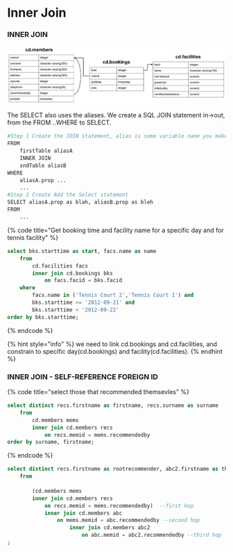 # Inner Join

### INNER JOIN 

![](../.gitbook/assets/schema-horizontal.svg)

The SELECT also uses the aliases. We create a SQL JOIN statement in-&gt;out, from the FROM ..WHERE to SELECT.

```bash
#Step 1 Create the JOIN statement, alias is some variable name you make up
FROM                        
    firstTable aliasA
    INNER JOIN 
    sndTable aliasB
WHERE
    aliasA.prop ...
    ... 
#Step 2 Create Add the Select statement
SELECT aliasA.prop as blah, aliasB.prop as bleh
FROM
    ...
```

{% code title="Get booking time and facility name for a specific day and for tennis facility" %}
```sql
select bks.starttime as start, facs.name as name
	from 
		cd.facilities facs
		inner join cd.bookings bks
			on facs.facid = bks.facid
	where 
		facs.name in ('Tennis Court 2','Tennis Court 1') and
		bks.starttime >= '2012-09-21' and
		bks.starttime < '2012-09-22'
order by bks.starttime; 
```
{% endcode %}

{% hint style="info" %}
 we need to link cd.bookings and cd.facilities, and constrain to specific day\(cd.bookings\) and facility\(cd.facilities\). 
{% endhint %}

### INNER JOIN - SELF-REFERENCE FOREIGN ID

{% code title="select those that recommended themsevles" %}
```sql
select distinct recs.firstname as firstname, recs.surname as surname
	from 
		cd.members mems
		inner join cd.members recs
			on recs.memid = mems.recommendedby
order by surname, firstname; 
```
{% endcode %}

```sql
select distinct recs.firstname as rootrecommender, abc2.firstname as thirdhoprecommended
	from 
		
		(cd.members mems
		inner join cd.members recs
			on recs.memid = mems.recommendedby)  --first hop
			inner join cd.members abc
				on mems.memid = abc.recommendedby --second hop
					inner join cd.members abc2
						on abc.memid = abc2.recommendedby --third hop
;    
```



